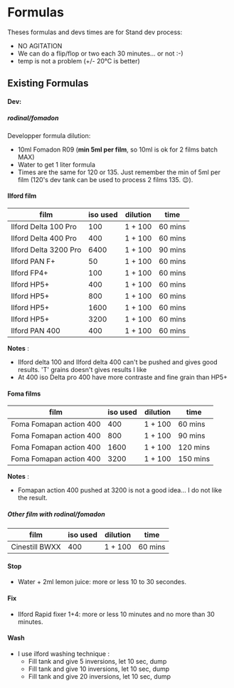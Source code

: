 # Formulas

Theses formulas and devs times are for Stand dev process:
  - NO AGITATION
  - We can do a flip/flop or two each 30 minutes... or not :-)
  - temp is not a problem (+/- 20°C is better)

## Existing Formulas

#### Dev:

##### rodinal/fomadon

Developper formula dilution:
 - 10ml Fomadon R09 (**min 5ml per film**, so 10ml is ok for 2 films batch MAX)
 - Water to get 1 liter formula
 - Times are the same for 120 or 135. Just remember the min of 5ml per film (120's dev tank can be used to process 2 films 135. :wink:).

#### Ilford film

| film | iso used | dilution | time |
|---|---|---|---|
| Ilford Delta 100 Pro | 100 | 1 + 100 | 60 mins |
| Ilford Delta 400 Pro | 400 | 1 + 100 | 60 mins |
| Ilford Delta 3200 Pro | 6400 | 1 + 100 | 90 mins |
| Ilford PAN F+ | 50 | 1 + 100 | 60 mins |
| Ilford FP4+ | 100 | 1 + 100 | 60 mins |
| Ilford HP5+ | 400 | 1 + 100 | 60 mins |
| Ilford HP5+ | 800 | 1 + 100 | 60 mins |
| Ilford HP5+ | 1600 | 1 + 100 | 60 mins |
| Ilford HP5+ | 3200 | 1 + 100 | 60 mins |
| Ilford PAN 400 | 400 | 1 + 100 | 60 mins |

**Notes** :
  * Ilford delta 100 and Ilford delta 400 can't be pushed and gives good results. 'T' grains doesn't gives results I like
  * At 400 iso Delta pro 400 have more contraste and fine grain than HP5+


#### Foma films

| film | iso used | dilution | time |
|---|---|---|---|
| Foma Fomapan action 400 | 400 | 1 + 100 | 60 mins |
| Foma Fomapan action 400 | 800 | 1 + 100 | 90 mins |
| Foma Fomapan action 400 | 1600 | 1 + 100 | 120 mins |
| Foma Fomapan action 400 | 3200 | 1 + 100 | 150 mins |

**Notes** :
  * Fomapan action 400 pushed at 3200 is not a good idea... I do not like the result.

##### Other film with rodinal/fomadon

| film | iso used | dilution | time |
|---|---|---|---|
| Cinestill BWXX | 400 | 1 + 100 | 60 mins |

#### Stop

 * Water + 2ml lemon juice: more or less 10 to 30 secondes.

#### Fix

 * Ilford Rapid fixer 1+4: more or less 10 minutes and no more than 30 minutes.

#### Wash

 * I use ilford washing technique : 
   * Fill tank and give 5 inversions, let 10 sec, dump
   * Fill tank and give 10 inversions, let 10 sec, dump
   * Fill tank and give 20 inversions, let 10 sec, dump
